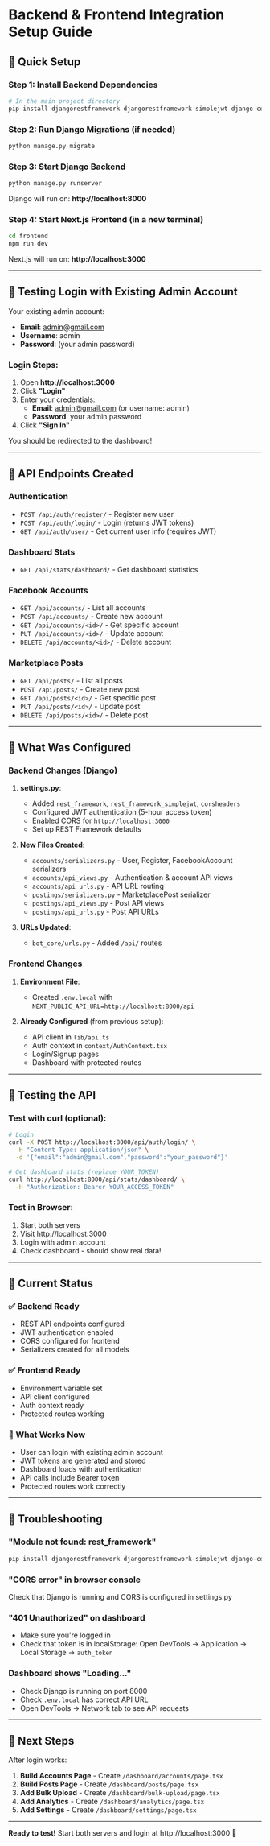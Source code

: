 # Backend & Frontend Integration Setup Guide

## 🚀 Quick Setup

### Step 1: Install Backend Dependencies

```bash
# In the main project directory
pip install djangorestframework djangorestframework-simplejwt django-cors-headers
```

### Step 2: Run Django Migrations (if needed)

```bash
python manage.py migrate
```

### Step 3: Start Django Backend

```bash
python manage.py runserver
```

Django will run on: **http://localhost:8000**

### Step 4: Start Next.js Frontend (in a new terminal)

```bash
cd frontend
npm run dev
```

Next.js will run on: **http://localhost:3000**

---

## 🔐 Testing Login with Existing Admin Account

Your existing admin account:
- **Email**: admin@gmail.com
- **Username**: admin
- **Password**: (your admin password)

### Login Steps:

1. Open **http://localhost:3000**
2. Click **"Login"**
3. Enter your credentials:
   - **Email**: admin@gmail.com (or username: admin)
   - **Password**: your admin password
4. Click **"Sign In"**

You should be redirected to the dashboard!

---

## 📡 API Endpoints Created

### Authentication
- `POST /api/auth/register/` - Register new user
- `POST /api/auth/login/` - Login (returns JWT tokens)
- `GET /api/auth/user/` - Get current user info (requires JWT)

### Dashboard Stats
- `GET /api/stats/dashboard/` - Get dashboard statistics

### Facebook Accounts
- `GET /api/accounts/` - List all accounts
- `POST /api/accounts/` - Create new account
- `GET /api/accounts/<id>/` - Get specific account
- `PUT /api/accounts/<id>/` - Update account
- `DELETE /api/accounts/<id>/` - Delete account

### Marketplace Posts
- `GET /api/posts/` - List all posts
- `POST /api/posts/` - Create new post
- `GET /api/posts/<id>/` - Get specific post
- `PUT /api/posts/<id>/` - Update post
- `DELETE /api/posts/<id>/` - Delete post

---

## 🔧 What Was Configured

### Backend Changes (Django)

1. **settings.py**:
   - Added `rest_framework`, `rest_framework_simplejwt`, `corsheaders`
   - Configured JWT authentication (5-hour access token)
   - Enabled CORS for `http://localhost:3000`
   - Set up REST Framework defaults

2. **New Files Created**:
   - `accounts/serializers.py` - User, Register, FacebookAccount serializers
   - `accounts/api_views.py` - Authentication & account API views
   - `accounts/api_urls.py` - API URL routing
   - `postings/serializers.py` - MarketplacePost serializer
   - `postings/api_views.py` - Post API views
   - `postings/api_urls.py` - Post API URLs

3. **URLs Updated**:
   - `bot_core/urls.py` - Added `/api/` routes

### Frontend Changes

1. **Environment File**:
   - Created `.env.local` with `NEXT_PUBLIC_API_URL=http://localhost:8000/api`

2. **Already Configured** (from previous setup):
   - API client in `lib/api.ts`
   - Auth context in `context/AuthContext.tsx`
   - Login/Signup pages
   - Dashboard with protected routes

---

## 🧪 Testing the API

### Test with curl (optional):

```bash
# Login
curl -X POST http://localhost:8000/api/auth/login/ \
  -H "Content-Type: application/json" \
  -d '{"email":"admin@gmail.com","password":"your_password"}'

# Get dashboard stats (replace YOUR_TOKEN)
curl http://localhost:8000/api/stats/dashboard/ \
  -H "Authorization: Bearer YOUR_ACCESS_TOKEN"
```

### Test in Browser:

1. Start both servers
2. Visit http://localhost:3000
3. Login with admin account
4. Check dashboard - should show real data!

---

## 🎯 Current Status

### ✅ Backend Ready
- REST API endpoints configured
- JWT authentication enabled
- CORS configured for frontend
- Serializers created for all models

### ✅ Frontend Ready
- Environment variable set
- API client configured
- Auth context ready
- Protected routes working

### 🎉 What Works Now
- User can login with existing admin account
- JWT tokens are generated and stored
- Dashboard loads with authentication
- API calls include Bearer token
- Protected routes work correctly

---

## 🐛 Troubleshooting

### "Module not found: rest_framework"
```bash
pip install djangorestframework djangorestframework-simplejwt django-cors-headers
```

### "CORS error" in browser console
Check that Django is running and CORS is configured in settings.py

### "401 Unauthorized" on dashboard
- Make sure you're logged in
- Check that token is in localStorage: Open DevTools → Application → Local Storage → `auth_token`

### Dashboard shows "Loading..."
- Check Django is running on port 8000
- Check `.env.local` has correct API URL
- Open DevTools → Network tab to see API requests

---

## 📝 Next Steps

After login works:

1. **Build Accounts Page** - Create `/dashboard/accounts/page.tsx`
2. **Build Posts Page** - Create `/dashboard/posts/page.tsx`
3. **Add Bulk Upload** - Create `/dashboard/bulk-upload/page.tsx`
4. **Add Analytics** - Create `/dashboard/analytics/page.tsx`
5. **Add Settings** - Create `/dashboard/settings/page.tsx`

---

**Ready to test!** Start both servers and login at http://localhost:3000 🚀
